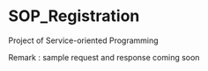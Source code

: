 # SOP_Registration
Project of Service-oriented Programming

Remark : sample request and response coming soon